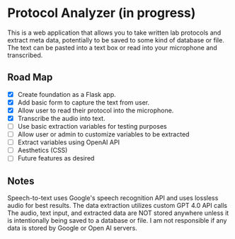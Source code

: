 # Protocol Analyzer (in progress)

This is a web application that allows you to take written lab protocols and extract meta data, potentially to be saved to some kind of database or file.
The text can be pasted into a text box or read into your microphone and transcribed. 

## Road Map
- [x] Create foundation as a Flask app. 
- [x] Add basic form to capture the text from user. 
- [x] Allow user to read their protocol into the microphone.
- [x] Transcribe the audio into text.
- [ ] Use basic extraction variables for testing purposes
- [ ] Allow user or admin to customize variables to be extracted
- [ ] Extract variables using OpenAI API
- [ ] Aesthetics (CSS)
- [ ] Future features as desired
  
## Notes
Speech-to-text uses Google's speech recognition API and uses lossless audio for best results.
The data extraction utilizes custom GPT 4.0 API calls
The audio, text input, and extracted data are NOT stored anywhere unless it is intentionally being saved to a database or file. 
I am not responsible if any data is stored by Google or Open AI servers.

